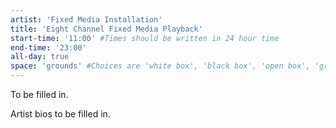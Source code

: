 ```yaml
---
artist: 'Fixed Media Installation'
title: 'Eight Channel Fixed Media Playback'
start-time: '11:00' #Times should be written in 24 hour time
end-time: '23:00'
all-day: true
space: 'grounds' #Choices are 'white box', 'black box', 'open box', 'grounds'
---
```

<!-- Description -->
To be filled in.
<!-- Bio -->
Artist bios to be filled in. 
